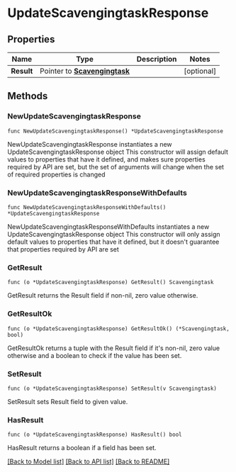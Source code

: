 # UpdateScavengingtaskResponse

## Properties

Name | Type | Description | Notes
------------ | ------------- | ------------- | -------------
**Result** | Pointer to [**Scavengingtask**](Scavengingtask.md) |  | [optional] 

## Methods

### NewUpdateScavengingtaskResponse

`func NewUpdateScavengingtaskResponse() *UpdateScavengingtaskResponse`

NewUpdateScavengingtaskResponse instantiates a new UpdateScavengingtaskResponse object
This constructor will assign default values to properties that have it defined,
and makes sure properties required by API are set, but the set of arguments
will change when the set of required properties is changed

### NewUpdateScavengingtaskResponseWithDefaults

`func NewUpdateScavengingtaskResponseWithDefaults() *UpdateScavengingtaskResponse`

NewUpdateScavengingtaskResponseWithDefaults instantiates a new UpdateScavengingtaskResponse object
This constructor will only assign default values to properties that have it defined,
but it doesn't guarantee that properties required by API are set

### GetResult

`func (o *UpdateScavengingtaskResponse) GetResult() Scavengingtask`

GetResult returns the Result field if non-nil, zero value otherwise.

### GetResultOk

`func (o *UpdateScavengingtaskResponse) GetResultOk() (*Scavengingtask, bool)`

GetResultOk returns a tuple with the Result field if it's non-nil, zero value otherwise
and a boolean to check if the value has been set.

### SetResult

`func (o *UpdateScavengingtaskResponse) SetResult(v Scavengingtask)`

SetResult sets Result field to given value.

### HasResult

`func (o *UpdateScavengingtaskResponse) HasResult() bool`

HasResult returns a boolean if a field has been set.


[[Back to Model list]](../README.md#documentation-for-models) [[Back to API list]](../README.md#documentation-for-api-endpoints) [[Back to README]](../README.md)


